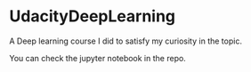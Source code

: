 # UdacityDeepLearning
A Deep learning course I did to satisfy my curiosity in the topic.

You can check the jupyter notebook in the repo.
